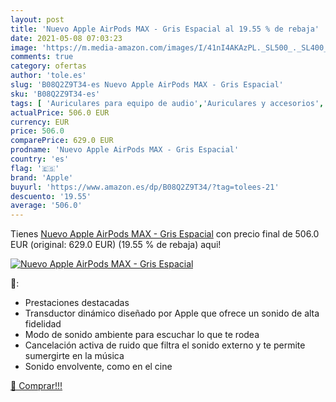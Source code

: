 ```yaml
---
layout: post
title: 'Nuevo Apple AirPods MAX - Gris Espacial al 19.55 % de rebaja'
date: 2021-05-08 07:03:23
image: 'https://m.media-amazon.com/images/I/41nI4AKAzPL._SL500_._SL400_.jpg'
comments: true
category: ofertas
author: 'tole.es'
slug: 'B08Q2Z9T34-es Nuevo Apple AirPods MAX - Gris Espacial'
sku: 'B08Q2Z9T34-es'
tags: [ 'Auriculares para equipo de audio','Auriculares y accesorios','Electrónica','apple', ]
actualPrice: 506.0 EUR
currency: EUR
price: 506.0
comparePrice: 629.0 EUR
prodname: 'Nuevo Apple AirPods MAX - Gris Espacial'
country: 'es'
flag: '🇪🇸'
brand: 'Apple'
buyurl: 'https://www.amazon.es/dp/B08Q2Z9T34/?tag=tolees-21'
descuento: '19.55'
average: '506.0'
---
```


Tienes [Nuevo Apple AirPods MAX - Gris Espacial](https://www.amazon.es/dp/B08Q2Z9T34/?tag=tolees-21) con precio final de  506.0 EUR (original: 629.0 EUR) (19.55 %  de rebaja) aqui!

[![Nuevo Apple AirPods MAX - Gris Espacial](https://m.media-amazon.com/images/I/41nI4AKAzPL._SL500_._SL400_.jpg)](https://www.amazon.es/dp/B08Q2Z9T34/?tag=tolees-21)

🔎:

- Prestaciones destacadas
- Transductor dinámico diseñado por Apple que ofrece un sonido de alta fidelidad
- Modo de sonido ambiente para escuchar lo que te rodea
- Cancelación activa de ruido que filtra el sonido externo y te permite sumergirte en la música
- Sonido envolvente, como en el cine

[🛒 Comprar!!!](https://www.amazon.es/dp/B08Q2Z9T34/?tag=tolees-21)
